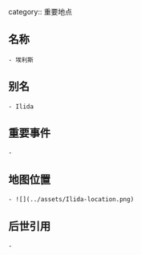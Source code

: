 category:: 重要地点
## 名称
	- 埃利斯
## 别名
	- Ilida
## 重要事件
	-
## 地图位置
	- ![](../assets/Ilida-location.png)
## 后世引用
	-
